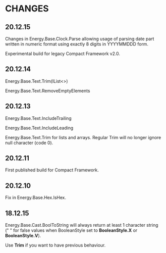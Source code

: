 CHANGES
=======

## 20.12.15 ##

Changes in Energy.Base.Clock.Parse allowing usage of parsing date part written in numeric format using exactly 8 digits in YYYYMMDDD form.

Experimental build for legacy Compact Framework v2.0.

## 20.12.14 ##

Energy.Base.Text.Trim(IList<>)

Energy.Base.Text.RemoveEmptyElements

## 20.12.13 ##

Energy.Base.Text.IncludeTrailing

Energy.Base.Text.IncludeLeading

Energy.Base.Text.Trim for lists and arrays. Regular Trim will no longer ignore null character (code 0).

## 20.12.11 ##

First published build for Compact Framework.

## 20.12.10 ## 

Fix in Energy.Base.Hex.IsHex.

## 18.12.15 ##

Energy.Base.Cast.BoolToString will always return at least 1 character string (" " for false values when BooleanStyle set to **BooleanStyle.X** or **BooleanStyle.V**).

Use **Trim** if you want to have previous behaviour.
